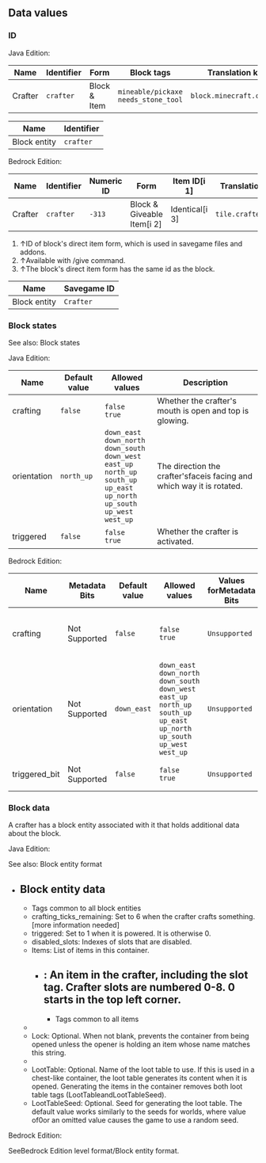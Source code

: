 ## Data values
### ID
Java Edition:

| Name    | Identifier | Form         | Block tags                                | Translation key           |
|---------|------------|--------------|-------------------------------------------|---------------------------|
| Crafter | `crafter`  | Block & Item | `mineable/pickaxe`<br/>`needs_stone_tool` | `block.minecraft.crafter` |

| Name         | Identifier |
|--------------|------------|
| Block entity | `crafter`  |

Bedrock Edition:

| Name    | Identifier | Numeric ID | Form                       | Item ID[i 1]   | Translation key     |
|---------|------------|------------|----------------------------|----------------|---------------------|
| Crafter | `crafter`  | `-313`     | Block & Giveable Item[i 2] | Identical[i 3] | `tile.crafter.name` |

1. ↑ID of block's direct item form, which is used in savegame files and addons.
2. ↑Available with /give command.
3. ↑The block's direct item form has the same id as the block.

| Name         | Savegame ID |
|--------------|-------------|
| Block entity | `Crafter`   |

### Block states
See also: Block states

Java Edition:

| Name        | Default value | Allowed values                                                                                                                                                                    | Description                                                           |
|-------------|---------------|-----------------------------------------------------------------------------------------------------------------------------------------------------------------------------------|-----------------------------------------------------------------------|
| crafting    | `false`       | `false`<br/>`true`                                                                                                                                                                | Whether the crafter's mouth is open and top is glowing.               |
| orientation | `north_up`    | `down_east`<br/>`down_north`<br/>`down_south`<br/>`down_west`<br/>`east_up`<br/>`north_up`<br/>`south_up`<br/>`up_east`<br/>`up_north`<br/>`up_south`<br/>`up_west`<br/>`west_up` | The direction the crafter'sfaceis facing and which way it is rotated. |
| triggered   | `false`       | `false`<br/>`true`                                                                                                                                                                | Whether the crafter is activated.                                     |

Bedrock Edition:

| Name          | Metadata Bits | Default value | Allowed values                                                                                                                                                                    | Values forMetadata Bits | Description                                                           |
|---------------|---------------|---------------|-----------------------------------------------------------------------------------------------------------------------------------------------------------------------------------|-------------------------|-----------------------------------------------------------------------|
| crafting      | Not Supported | `false`       | `false`<br/>`true`                                                                                                                                                                | `Unsupported`           | Whether the crafter's mouth is open and top is glowing.               |
| orientation   | Not Supported | `down_east`   | `down_east`<br/>`down_north`<br/>`down_south`<br/>`down_west`<br/>`east_up`<br/>`north_up`<br/>`south_up`<br/>`up_east`<br/>`up_north`<br/>`up_south`<br/>`up_west`<br/>`west_up` | `Unsupported`           | The direction the crafter'sfaceis facing and which way it is rotated. |
| triggered_bit | Not Supported | `false`       | `false`<br/>`true`                                                                                                                                                                | `Unsupported`           | Whether the crafter is activated.                                     |



### Block data
A crafter has a block entity associated with it that holds additional data about the block.

Java Edition:

See also: Block entity format

- Block entity data
	- 
	- Tags common to all block entities
	- crafting_ticks_remaining: Set to 6 when the crafter crafts something.[more information needed]
	- triggered: Set to 1 when it is powered. It is otherwise 0.
	- disabled_slots: Indexes of slots that are disabled.
	- Items: List of items in this container.
		- : An item in the crafter, including the slot tag. Crafter slots are numbered 0-8. 0 starts in the top left corner.
			- 
			- Tags common to all items
	- 
	- Lock: Optional. When not blank, prevents the container from being opened unless the opener is holding an item whose name matches this string.
	- 
	- LootTable: Optional. Name of the loot table to use. If this is used in a chest-like container, the loot table generates its content when it is opened. Generating the items in the container removes both loot table tags (LootTableandLootTableSeed).
	- LootTableSeed: Optional. Seed for generating the loot table. The default value works similarly to the seeds for worlds, where value of0or an omitted value causes the game to use a random seed.

Bedrock Edition:

SeeBedrock Edition level format/Block entity format.

